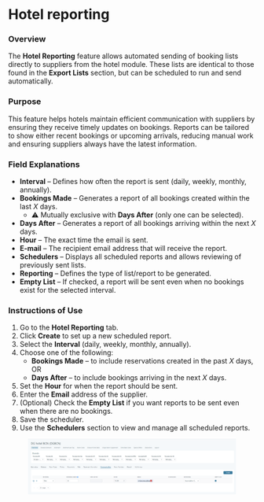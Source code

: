 # Hotel reporting

### Overview

The **Hotel Reporting** feature allows automated sending of booking lists directly to suppliers from the hotel module. These lists are identical to those found in the **Export Lists** section, but can be scheduled to run and send automatically.

### Purpose

This feature helps hotels maintain efficient communication with suppliers by ensuring they receive timely updates on bookings. Reports can be tailored to show either recent bookings or upcoming arrivals, reducing manual work and ensuring suppliers always have the latest information.

### Field Explanations

* **Interval** – Defines how often the report is sent (daily, weekly, monthly, annually).
* **Bookings Made** – Generates a report of all bookings created within the last _X_ days.
  * ⚠️ Mutually exclusive with **Days After** (only one can be selected).
* **Days After** – Generates a report of all bookings arriving within the next _X_ days.
* **Hour** – The exact time the email is sent.
* **E-mail** – The recipient email address that will receive the report.
* **Schedulers** – Displays all scheduled reports and allows reviewing of previously sent lists.
* **Reporting** – Defines the type of list/report to be generated.
* **Empty List** – If checked, a report will be sent even when no bookings exist for the selected interval.

### Instructions of Use

1. Go to the **Hotel Reporting** tab.
2. Click **Create** to set up a new scheduled report.
3. Select the **Interval** (daily, weekly, monthly, annually).
4. Choose one of the following:
   * **Bookings Made** – to include reservations created in the past _X_ days, OR
   * **Days After** – to include bookings arriving in the next _X_ days.
5. Set the **Hour** for when the report should be sent.
6. Enter the **Email** address of the supplier.
7. (Optional) Check the **Empty List** if you want reports to be sent even when there are no bookings.
8. Save the scheduler.
9. Use the **Schedulers** section to view and manage all scheduled reports.

<figure><img src="../../../.gitbook/assets/image (2) (1) (1) (1) (1) (1).png" alt=""><figcaption></figcaption></figure>
